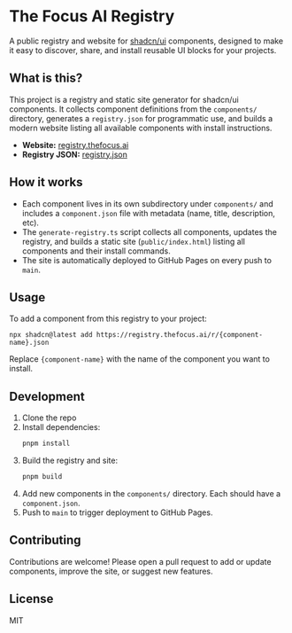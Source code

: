 # The Focus AI Registry

A public registry and website for [shadcn/ui](https://ui.shadcn.com/) components, designed to make it easy to discover, share, and install reusable UI blocks for your projects.

## What is this?

This project is a registry and static site generator for shadcn/ui components. It collects component definitions from the `components/` directory, generates a `registry.json` for programmatic use, and builds a modern website listing all available components with install instructions.

- **Website:** [registry.thefocus.ai](https://registry.thefocus.ai)
- **Registry JSON:** [registry.json](https://registry.thefocus.ai/registry.json)

## How it works

- Each component lives in its own subdirectory under `components/` and includes a `component.json` file with metadata (name, title, description, etc).
- The `generate-registry.ts` script collects all components, updates the registry, and builds a static site (`public/index.html`) listing all components and their install commands.
- The site is automatically deployed to GitHub Pages on every push to `main`.

## Usage

To add a component from this registry to your project:

```
npx shadcn@latest add https://registry.thefocus.ai/r/{component-name}.json
```

Replace `{component-name}` with the name of the component you want to install.

## Development

1. Clone the repo
2. Install dependencies:
   ```sh
   pnpm install
   ```
3. Build the registry and site:
   ```sh
   pnpm build
   ```
4. Add new components in the `components/` directory. Each should have a `component.json`.
5. Push to `main` to trigger deployment to GitHub Pages.

## Contributing

Contributions are welcome! Please open a pull request to add or update components, improve the site, or suggest new features.

## License

MIT
